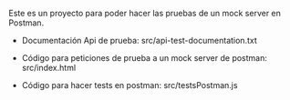 Este es un proyecto para poder hacer las pruebas de un mock server en Postman.

* Documentación Api de prueba:
    src/api-test-documentation.txt

* Código para peticiones de prueba a un mock server de postman:
    src/index.html

* Código para hacer tests en postman:
    src/testsPostman.js
